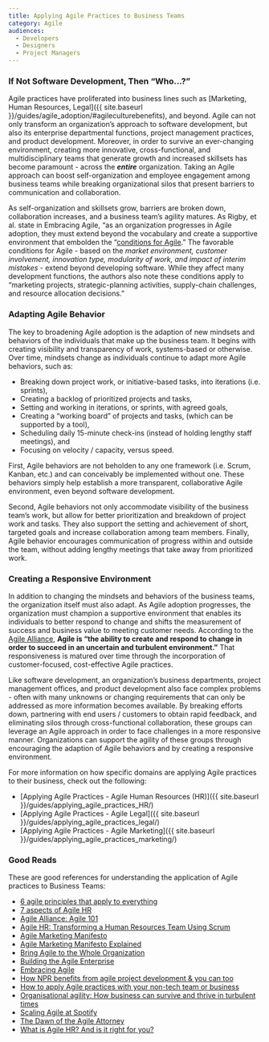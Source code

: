 ```yaml
---
title: Applying Agile Practices to Business Teams
category: Agile
audiences:
  - Developers
  - Designers
  - Project Managers
---
```


### If Not Software Development, Then “Who…?”
Agile practices have proliferated into business lines such as [Marketing, Human Resources, Legal]({{ site.baseurl }}/guides/agile_adoption/#agileculturebenefits), and beyond. Agile can not only transform an organization’s approach to software development, but also its enterprise departmental functions, project management practices, and product development. Moreover, in order to survive an ever-changing environment, creating more innovative, cross-functional, and multidisciplinary teams that generate growth and increased skillsets has become paramount - across the _**entire**_ organization. Taking an Agile approach can boost self-organization and employee engagement among business teams while breaking organizational silos that present barriers to communication and collaboration.

As self-organization and skillsets grow, barriers are broken down, collaboration increases, and a business team’s agility matures. As Rigby, et al. state in Embracing Agile, “as an organization progresses in Agile adoption, they must extend beyond the vocabulary and create a supportive environment that embolden the “[conditions for Agile](https://hbr.org/2016/05/embracing-agile).” The favorable conditions for Agile - based on the *market environment, customer involvement, innovation type, modularity of work, and impact of interim mistakes* - extend beyond developing software. While they affect many development functions, the authors also note these conditions apply to “marketing projects, strategic-planning activities, supply-chain challenges, and resource allocation decisions.”

### Adapting Agile Behavior
The key to broadening Agile adoption is the adaption of new mindsets and behaviors of the individuals that make up the business team. It begins with creating visibility and transparency of work, systems-based or otherwise. Over time, mindsets change as individuals continue to adapt more Agile behaviors, such as:
* Breaking down project work, or initiative-based tasks, into iterations (i.e. sprints),
* Creating a backlog of prioritized projects and tasks,
* Setting and working in iterations, or sprints, with agreed goals,
* Creating a “working board” of projects and tasks, (which can be supported by a tool),
* Scheduling daily 15-minute check-ins (instead of holding lengthy staff meetings), and
* Focusing on velocity / capacity, versus speed.

First, Agile behaviors are not beholden to any one framework (i.e. Scrum, Kanban, etc.) and can conceivably be implemented without one. These behaviors simply help establish a more transparent, collaborative Agile environment, even beyond software development.

Second, Agile behaviors not only accommodate visibility of the business team’s work, but allow for better prioritization and breakdown of project work and tasks. They also support the setting and achievement of short, targeted goals and increase collaboration among team members. Finally, Agile behavior encourages communication of progress within and outside the team, without adding lengthy meetings that take away from prioritized work.

### Creating a Responsive Environment
In addition to changing the mindsets and behaviors of the business teams, the organization itself must also adapt. As Agile adoption progresses, the organization must champion a supportive environment that enables its individuals to better respond to change and shifts the measurement of success and business value to meeting customer needs. According to the [Agile Alliance](https://www.agilealliance.org/agile101/), **Agile is “the ability to create and respond to change in order to succeed in an uncertain and turbulent environment.”** That responsiveness is matured over time through the incorporation of customer-focused, cost-effective Agile practices.

Like software development, an organization’s business departments, project management offices, and product development also face complex problems - often with many unknowns or changing requirements that can only be addressed as more information becomes available. By breaking efforts down, partnering with end users / customers to obtain rapid feedback, and eliminating silos through cross-functional collaboration, these groups can leverage an Agile approach in order to face challenges in a more responsive manner. Organizations can support the agility of these groups through encouraging the adaption of Agile behaviors and by creating a responsive environment.

For more information on how specific domains are applying Agile practices to their business, check out the following:
* [Applying Agile Practices - Agile Human Resources (HR)]({{ site.baseurl }}/guides/applying_agile_practices_HR/)
* [Applying Agile Practices - Agile Legal]({{ site.baseurl }}/guides/applying_agile_practices_legal/)
* [Applying Agile Practices - Agile Marketing]({{ site.baseurl }}/guides/applying_agile_practices_marketing/)

### Good Reads
These are good references for understanding the application of Agile practices to Business Teams:
* [6 agile principles that apply to everything](http://www.cio.com/article/2971822/agile-development/6-agile-principles-that-apply-to-everything.html)
* [7 aspects of Agile HR](https://hrtrendinstitute.com/2015/02/14/7-aspects-of-agile-hr/)
* [Agile Alliance: Agile 101](https://www.agilealliance.org/agile101/)
* [Agile HR: Transforming a Human Resources Team Using Scrum](http://www.slideshare.net/seedbox/hr-programspublic?next_slideshow=1)
* [Agile Marketing Manifesto](http://agilemarketingmanifesto.org/)
* [Agile Marketing Manifesto Explained](http://theagilemarketer.net/agile-marketing-manifesto-explained/)
* [Bring Agile to the Whole Organization](https://hbr.org/2014/11/bring-agile-to-the-whole-organization)
* [Building the Agile Enterprise](http://www.slideshare.net/jbersin/impact-2012-keynote-josh-bersin)
* [Embracing Agile](https://hbr.org/2016/05/embracing-agile)
* [How NPR benefits from agile project development & you can too](http://www.poynter.org/2012/how-npr-benefits-from-agile-project-development-you-can-too/175487/)
* [How to apply Agile practices with your non-tech team or business](http://www.techrepublic.com/article/how-to-apply-agile-practices-with-your-non-tech-team-or-business/)
* [Organisational agility: How business can survive and thrive in turbulent times](https://www.cfoinnovation.com/organisational-agility-how-business-can-survive-and-thrive-turbulent-times)
* [Scaling Agile at Spotify](https://techcrunch.com/2012/11/17/heres-how-spotify-scales-up-and-stays-agile-it-runs-squads-like-lean-startups/)
* [The Dawn of the Agile Attorney](http://www.lawpracticetoday.org/article/dawn-agile-attorney/)
* [What is Agile HR? And is it right for you?](http://www.hrsg.ca/what-is-agile-hr-and-is-it-right-for-you/)
